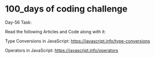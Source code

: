 # 100_days of coding challenge 

Day-56 Task:

Read the following Articles and Code along with it:

Type Conversions in JavaScript: https://javascript.info/type-conversions

Operators in JavaScript: https://javascript.info/operators
